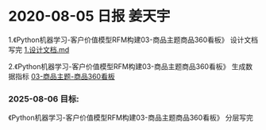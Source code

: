 

# 2020-08-05 日报   姜天宇

1.《Python机器学习-客户价值模型RFM构建03-商品主题商品360看板》 设计文档写完
   [1.设计文档.md](../gongdan/03-%E5%95%86%E5%93%81%E4%B8%BB%E9%A2%98-%E5%95%86%E5%93%81360%E7%9C%8B%E6%9D%BF/1.%E8%AE%BE%E8%AE%A1%E6%96%87%E6%A1%A3.md)

2.《Python机器学习-客户价值模型RFM构建03-商品主题商品360看板》 生成数据指标
[03-商品主题-商品360看板](../gongdan/03-%E5%95%86%E5%93%81%E4%B8%BB%E9%A2%98-%E5%95%86%E5%93%81360%E7%9C%8B%E6%9D%BF)


 
### 2025-08-06 目标:
《Python机器学习-客户价值模型RFM构建03-商品主题商品360看板》
分层写完




